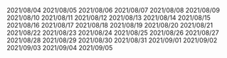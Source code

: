 2021/08/04
2021/08/05
2021/08/06
2021/08/07
2021/08/08
2021/08/09
2021/08/10
2021/08/11
2021/08/12
2021/08/13
2021/08/14
2021/08/15
2021/08/16
2021/08/17
2021/08/18
2021/08/19
2021/08/20
2021/08/21
2021/08/22
2021/08/23
2021/08/24
2021/08/25
2021/08/26
2021/08/27
2021/08/28
2021/08/29
2021/08/30
2021/08/31
2021/09/01
2021/09/02
2021/09/03
2021/09/04
2021/09/05
